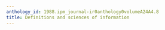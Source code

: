```yaml
---
anthology_id: 1988.ipm_journal-ir0anthology0volumeA24A4.8
title: Definitions and sciences of information
---
```

